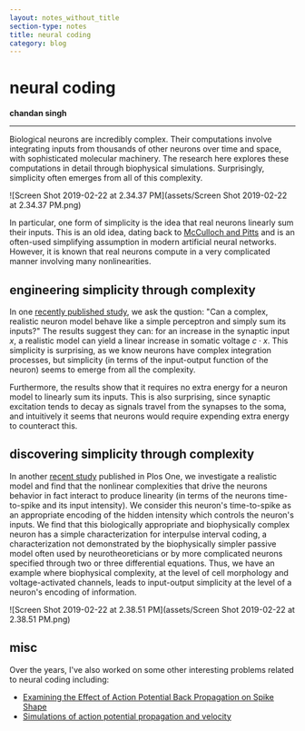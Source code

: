 ```yaml
---
layout: notes_without_title
section-type: notes
title: neural coding
category: blog
---
```



# neural coding
**chandan singh** 

---

Biological neurons are incredibly complex. Their computations involve integrating inputs from thousands of other neurons over time and space, with sophisticated molecular machinery. The research here explores these computations in detail through biophysical simulations. Surprisingly, simplicity often emerges from all of this complexity.

![Screen Shot 2019-02-22 at 2.34.37 PM](assets/Screen Shot 2019-02-22 at 2.34.37 PM.png)

In particular, one form of simplicity is the idea that real neurons linearly sum their inputs. This is an old idea, dating back to [McCulloch and Pitts](https://towardsdatascience.com/mcculloch-pitts-model-5fdf65ac5dd1) and is an often-used simplifying assumption in modern artificial neural networks. However, it is known that real neurons compute in a very complicated manner involving many nonlinearities.

## engineering simplicity through complexity

In one [recently published study](http://rdcu.be/FDUo), we ask the qustion: "Can a complex, realistic neuron model behave like a simple perceptron and simply sum its inputs?" The results suggest they can: for an increase in the synaptic input $x$, a realistic model can yield a linear increase in somatic voltage $c\cdot x$. This simplicity is surprising, as we know neurons have complex integration processes, but simplicity (in terms of the input-output function of the neuron) seems to emerge from all the complexity.

Furthermore, the results show that it requires no extra energy for a neuron model to linearly sum its inputs. This is also surprising, since synaptic excitation tends to decay as signals travel from the synapses to the soma, and intuitively it seems that neurons would require expending extra energy to counteract this.

## discovering simplicity through complexity


In another [recent study](http://journals.plos.org/plosone/article?id=10.1371/journal.pone.0180839) published in Plos One, we investigate a realistic model and find that the nonlinear complexities that drive the neurons behavior in fact interact to produce linearity (in terms of the neurons time-to-spike and its input intensity). We consider this neuron's time-to-spike as an appropriate encoding of the hidden intensity which controls the neuron's inputs. We find that this biologically appropriate and biophysically complex neuron has a simple characterization for interpulse interval coding, a characterization not demonstrated by the biophysically simpler passive model often used by neurotheoreticians or by more complicated neurons specified through two or three differential equations. Thus, we have an example where biophysical complexity, at the level of cell morphology and voltage-activated channels, leads to input-output simplicity at the level of a neuron's encoding of information.

![Screen Shot 2019-02-22 at 2.38.51 PM](assets/Screen Shot 2019-02-22 at 2.38.51 PM.png)


## misc
Over the years, I've also worked on some other interesting problems related to neural coding including:

- [Examining the Effect of Action Potential Back Propagation on Spike Shape](/assets/write_ups/singh_14_dendrite_backprop.pdf)
- [Simulations of action potential propagation and velocity](https://github.com/csinva/act_potential)
